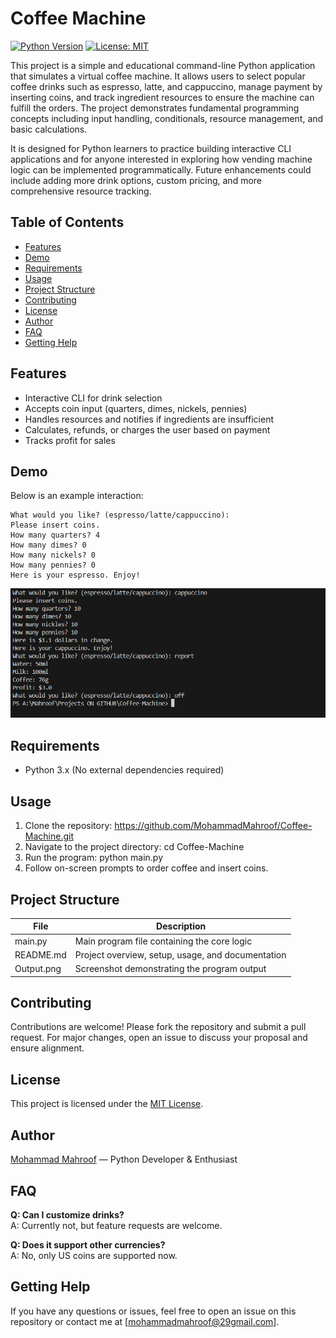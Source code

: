 # Coffee Machine

[![Python Version](https://img.shields.io/badge/Python-3.x-blue.svg)](https://www.python.org/)
[![License: MIT](https://img.shields.io/badge/License-MIT-yellow.svg)](LICENSE)


This project is a simple and educational command-line Python application that simulates a virtual coffee machine. It allows users to select popular coffee drinks such as espresso, latte, and cappuccino, manage payment by inserting coins, and track ingredient resources to ensure the machine can fulfill the orders. The project demonstrates fundamental programming concepts including input handling, conditionals, resource management, and basic calculations.

It is designed for Python learners to practice building interactive CLI applications and for anyone interested in exploring how vending machine logic can be implemented programmatically. Future enhancements could include adding more drink options, custom pricing, and more comprehensive resource tracking.

## Table of Contents

- [Features](#features)
- [Demo](#demo)
- [Requirements](#requirements)
- [Usage](#usage)
- [Project Structure](#project-structure)
- [Contributing](#contributing)
- [License](#license)
- [Author](#author)
- [FAQ](#faq)
- [Getting Help](#getting-help)


## Features
- Interactive CLI for drink selection
- Accepts coin input (quarters, dimes, nickels, pennies)
- Handles resources and notifies if ingredients are insufficient
- Calculates, refunds, or charges the user based on payment
- Tracks profit for sales

## Demo
Below is an example interaction:
```
What would you like? (espresso/latte/cappuccino):
Please insert coins.
How many quarters? 4
How many dimes? 0
How many nickels? 0
How many pennies? 0
Here is your espresso. Enjoy!
```
![Output Screenshot](Output.png)


## Requirements

- Python 3.x (No external dependencies required)


## Usage

1. Clone the repository:  https://github.com/MohammadMahroof/Coffee-Machine.git
2. Navigate to the project directory: cd Coffee-Machine
3. Run the program: python main.py
4. Follow on-screen prompts to order coffee and insert coins.


## Project Structure

| File       | Description                                       |
|------------|---------------------------------------------------|
| main.py    | Main program file containing the core logic       |
| README.md  | Project overview, setup, usage, and documentation |
| Output.png | Screenshot demonstrating the program output       |
 

## Contributing

Contributions are welcome! Please fork the repository and submit a pull request. For major changes, open an issue to discuss your proposal and ensure alignment.

## License

This project is licensed under the [MIT License](LICENSE).

## Author

[Mohammad Mahroof](https://github.com/MohammadMahroof) — Python Developer & Enthusiast


## FAQ

**Q: Can I customize drinks?**  
A: Currently not, but feature requests are welcome.

**Q: Does it support other currencies?**  
A: No, only US coins are supported now.


## Getting Help

If you have any questions or issues, feel free to open an issue on this repository or contact me at [mohammadmahroof@29gmail.com].




